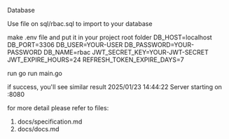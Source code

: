 Database

Use file on sql/rbac.sql to import to your database

make .env file and put it in your project root folder
DB_HOST=localhost
DB_PORT=3306
DB_USER=YOUR-USER
DB_PASSWORD=YOUR-PASSWORD
DB_NAME=rbac
JWT_SECRET_KEY=YOUR-JWT-SECRET
JWT_EXPIRE_HOURS=24
REFRESH_TOKEN_EXPIRE_DAYS=7 

run
go run main.go

if success, you'll see similar result
2025/01/23 14:44:22 Server starting on :8080

for more detail please refer to files:
1. docs/specification.md
2. docs/docs.md

